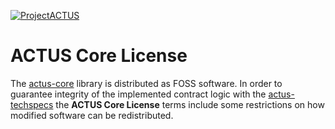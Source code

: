 [![ProjectACTUS](https://github.com/projectactus/actus-resources/blob/master/logos/actus_logo.jpg "ACTUS Financial Research Foundation")](http://www.actusfrf.org)

ACTUS Core License
=======

The [actus-core](https://github.com/projectactus/actus-core "actus-core repository") library is distributed as FOSS software. In order to guarantee integrity of the implemented contract logic with the [actus-techspecs](https://github.com/projectactus/actus-techspecs "actus technical specifications") the __ACTUS Core License__ terms include some restrictions on how modified software can be redistributed.
